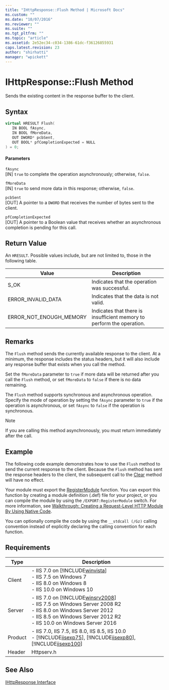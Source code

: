 ```yaml
---
title: "IHttpResponse::Flush Method | Microsoft Docs"
ms.custom: ""
ms.date: "10/07/2016"
ms.reviewer: ""
ms.suite: ""
ms.tgt_pltfrm: ""
ms.topic: "article"
ms.assetid: 2e52ec34-c034-1386-61dc-f36126855931
caps.latest.revision: 23
author: "shirhatti"
manager: "wpickett"
---
```

# IHttpResponse::Flush Method
Sends the existing content in the response buffer to the client.  
  
## Syntax  
  
```cpp  
virtual HRESULT Flush(  
   IN BOOL fAsync,  
   IN BOOL fMoreData,  
   OUT DWORD* pcbSent,  
   OUT BOOL* pfCompletionExpected = NULL  
) = 0;  
```  
  
#### Parameters  
 `fAsync`  
 [IN] `true` to complete the operation asynchronously; otherwise, `false`.  
  
 `fMoreData`  
 [IN] `true` to send more data in this response; otherwise, `false`.  
  
 `pcbSent`  
 [OUT] A pointer to a `DWORD` that receives the number of bytes sent to the client.  
  
 `pfCompletionExpected`  
 [OUT] A pointer to a Boolean value that receives whether an asynchronous completion is pending for this call.  
  
## Return Value  
 An `HRESULT`. Possible values include, but are not limited to, those in the following table.  
  
|Value|Description|  
|-----------|-----------------|  
|S_OK|Indicates that the operation was successful.|  
|ERROR_INVALID_DATA|Indicates that the data is not valid.|  
|ERROR_NOT_ENOUGH_MEMORY|Indicates that there is insufficient memory to perform the operation.|  
  
## Remarks  
 The `Flush` method sends the currently available response to the client. At a minimum, the response includes the status headers, but it will also include any response buffer that exists when you call the method.  
  
 Set the `fMoreData` parameter to `true` if more data will be returned after you call the `Flush` method, or set `fMoreData` to `false` if there is no data remaining.  
  
 The `Flush` method supports synchronous and asynchronous operation. Specify the mode of operation by setting the `fAsync` parameter to `true` if the operation is asynchronous, or set `fAsync` to `false` if the operation is synchronous.  
  
> [!NOTE]
>  If you are calling this method asynchronously, you must return immediately after the call.  
  
## Example  
 The following code example demonstrates how to use the `Flush` method to send the current response to the client. Because the `Flush` method has sent the response headers to the client, the subsequent call to the [Clear](../../web-development-reference\native-code-api-reference/ihttpresponse-clear-method.md) method will have no effect.  
  
<!-- TODO: review snippet reference  [!CODE [IHttpResponseFlush#1](IHttpResponseFlush#1)]  -->  
  
 Your module must export the [RegisterModule](../../web-development-reference\native-code-api-reference/pfn-registermodule-function.md) function. You can export this function by creating a module definition (.def) file for your project, or you can compile the module by using the `/EXPORT:RegisterModule` switch. For more information, see [Walkthrough: Creating a Request-Level HTTP Module By Using Native Code](../../web-development-reference\native-code-development-overview\walkthrough-creating-a-request-level-http-module-by-using-native-code.md).  
  
 You can optionally compile the code by using the `__stdcall (/Gz)` calling convention instead of explicitly declaring the calling convention for each function.  
  
## Requirements  
  
|Type|Description|  
|----------|-----------------|  
|Client|-   IIS 7.0 on [!INCLUDE[winvista](../../wmi-provider/includes/winvista-md.md)]<br />-   IIS 7.5 on Windows 7<br />-   IIS 8.0 on Windows 8<br />-   IIS 10.0 on Windows 10|  
|Server|-   IIS 7.0 on [!INCLUDE[winsrv2008](../../wmi-provider/includes/winsrv2008-md.md)]<br />-   IIS 7.5 on Windows Server 2008 R2<br />-   IIS 8.0 on Windows Server 2012<br />-   IIS 8.5 on Windows Server 2012 R2<br />-   IIS 10.0 on Windows Server 2016|  
|Product|-   IIS 7.0, IIS 7.5, IIS 8.0, IIS 8.5, IIS 10.0<br />-   [!INCLUDE[iisexp75](../../web-development-reference/native-code-api-reference/includes/iisexp75-md.md)], [!INCLUDE[iisexp80](../../web-development-reference/native-code-api-reference/includes/iisexp80-md.md)], [!INCLUDE[iisexp100](../../web-development-reference/native-code-api-reference/includes/iisexp100-md.md)]|  
|Header|Httpserv.h|  
  
## See Also  
 [IHttpResponse Interface](../../web-development-reference\native-code-api-reference/ihttpresponse-interface.md)